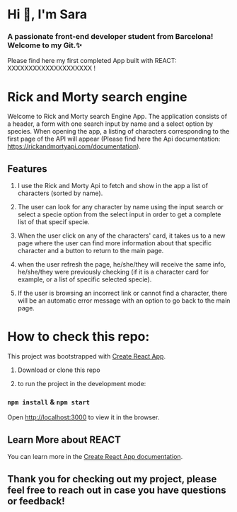 <h1 >Hi 👋, I'm Sara</h1>

<h3 >A passionate front-end developer student from Barcelona! Welcome to my Git.✨</h3>

Please find here my first completed App built with REACT: XXXXXXXXXXXXXXXXXXXX !

# Rick and Morty search engine

Welcome to Rick and Morty search Engine App. The application consists of a header, a form with one search input by name and a select option by species. When opening the app, a listing
of characters corresponding to the first page of the API will appear (Please find here the Api documentation: https://rickandmortyapi.com/documentation).

## Features

1. I use the Rick and Morty Api to fetch and show in the app a list of characters (sorted by name).

2. The user can look for any character by name using the input search or select a specie option from the select input in order to get a complete list of that specif specie.

3. When the user click on any of the characters' card, it takes us to a new page where the user can find more information about that specific character and a button to return to the main page.

4. when the user refresh the page, he/she/they will receive the same info, he/she/they were previously checking (if it is a character card for example, or a list of specific selected specie).

5. If the user is browsing an incorrect link or cannot find a character, there will be an automatic error message with an option to go back to the main page.

# How to check this repo:

This project was bootstrapped with [Create React App](https://github.com/facebook/create-react-app).

1. Download or clone this repo

2. to run the project in the development mode:

### `npm install` & `npm start`

Open [http://localhost:3000](http://localhost:3000) to view it in the browser.

## Learn More about REACT

You can learn more in the [Create React App documentation](https://facebook.github.io/create-react-app/docs/getting-started).

## Thank you for checking out my project, please feel free to reach out in case you have questions or feedback!
